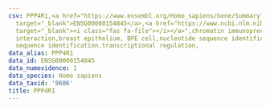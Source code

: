 ```yaml
---
csv: PPP4R1,<a href="https://www.ensembl.org/Homo_sapiens/Gene/Summary?db=core;g=ENSG00000154845"
  target="_blank">ENSG00000154845</a>,<a href="https://www.ncbi.nlm.nih.gov/pubmed/22863008"
  target="_blank"><i class="fas fa-file"></i></a>",chromatin immunoprecipitation assay,direct
  interaction,breast epithelium, BPE cell,nucleotide sequence identification,nucleotide
  sequence identification,transcriptional regulation,
data_alias: PPP4R1
data_id: ENSG00000154845
data_numevidence: 1
data_species: Homo sapiens
data_taxid: '9606'
title: PPP4R1
---
```

